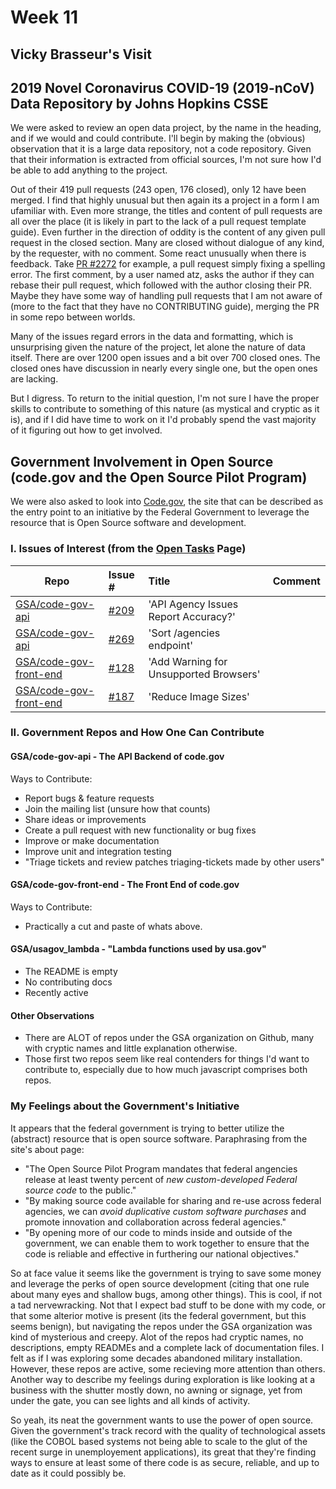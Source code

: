 # Week 11
## Vicky Brasseur's Visit

## 2019 Novel Coronavirus COVID-19 (2019-nCoV) Data Repository by Johns Hopkins CSSE
We were asked to review an open data project, by the name in the heading, and if we would and could contribute. I'll begin by making the (obvious) observation that it is a large data repository, not a code repository. Given that their information is extracted from official sources, I'm not sure how I'd be able to add anything to the project. 

Out of their 419 pull requests (243 open, 176 closed), only 12 have been merged. I find that highly unusual but then again its a project in a form I am ufamiliar with. Even more strange, the titles and content of pull requests are all over the place (it is likely in part to the lack of a pull request template guide). Even further in the direction of oddity is the content of any given pull request in the closed section. Many are closed without dialogue of any kind, by the requester, with no comment. Some react unusually when there is feedback. Take [PR #2272](https://github.com/CSSEGISandData/COVID-19/pull/2272 "Weird") for example, a pull request simply fixing a spelling error. The first comment, by a user named atz, asks the author if they can rebase their pull request, which followed with the author closing their PR. Maybe they have some way of handling pull requests that I am not aware of (more to the fact that they have no CONTRIBUTING guide), merging the PR in some repo between worlds. 

Many of the issues regard errors in the data and formatting, which is unsurprising given the nature of the project, let alone the nature of data itself. There are over 1200 open issues and a bit over 700 closed ones. The closed ones have discussion in nearly every single one, but the open ones are lacking.

But I digress. To return to the initial question, I'm not sure I have the proper skills to contribute to something of this nature (as mystical and cryptic as it is), and if I did have time to work on it I'd probably spend the vast majority of it figuring out how to get involved.

## Government Involvement in Open Source (code.gov and the Open Source Pilot Program)
We were also asked to look into [Code.gov](code.gov), the site that can be described as the entry point to an initiative by the Federal Government to leverage the resource that is Open Source software and development.

### I. Issues of Interest (from the [Open Tasks](https://code.gov/open-tasks) Page)
| Repo | Issue # | Title | Comment |
|---|:---|:---|:---|
|[GSA/code-gov-api](https://github.com/GSA/code-gov-api)|[#209](https://github.com/GSA/code-gov-api/issues/209)|'API Agency Issues Report Accuracy?' | |
|[GSA/code-gov-api](https://github.com/GSA/code-gov-api)|[#269](https://github.com/GSA/code-gov-api/issues/269)|'Sort /agencies endpoint' | |
|[GSA/code-gov-front-end](https://github.com/GSA/code-gov-front-end)|[#128](https://github.com/GSA/code-gov-front-end/issues/128)|'Add Warning for Unsupported Browsers' | |
|[GSA/code-gov-front-end](https://github.com/GSA/code-gov-front-end)|[#187](https://github.com/GSA/code-gov-front-end/issues/187)|'Reduce Image Sizes' | |

### II. Government Repos and How One Can Contribute
#### GSA/code-gov-api - The API Backend of code.gov
Ways to Contribute:
* Report bugs & feature requests
* Join the mailing list (unsure how that counts)
* Share ideas or improvements
* Create a pull request with new functionality or bug fixes
* Improve or make documentation
* Improve unit and integration testing
* "Triage tickets and review patches triaging-tickets made by other users"

#### GSA/code-gov-front-end - The Front End of code.gov
Ways to Contribute:
 * Practically a cut and paste of whats above.
 
#### GSA/usagov_lambda - "Lambda functions used by usa.gov"
 * The README is empty
 * No contributing docs
 * Recently active
 
#### Other Observations
 * There are ALOT of repos under the GSA organization on Github, many with cryptic names and little explanation otherwise.
 * Those first two repos seem like real contenders for things I'd want to contribute to, especially due to how much javascript comprises both repos.
 
### My Feelings about the Government's Initiative
It appears that the federal government is trying to better utilize the (abstract) resource that is open source software. Paraphrasing from the site's about page:

* "The Open Source Pilot Program mandates that federal angencies release at least twenty percent of *new custom-developed Federal source code* to the public." 
 * "By making source code available for sharing and re-use across federal agencies, we can *avoid duplicative custom software purchases* and promote innovation and collaboration across federal agencies."
 * "By opening more of our code to minds inside and outside of the government, we can enable them to work together to ensure that the code is reliable and effective in furthering our national objectives."
 
 So at face value it seems like the government is trying to save some money and leverage the perks of open source development (citing that one rule about many eyes and shallow bugs, among other things). This is cool, if not a tad nervewracking. Not that I expect bad stuff to be done with my code, or that some alterior motive is present (its the federal government, but this seems benign),  but navigating the repos under the GSA organization was kind of mysterious and creepy. Alot of the repos had cryptic names, no descriptions, empty READMEs and a complete lack of documentation files. I felt as if I was exploring some decades abandoned military installation. However, these repos are active, some recieving more attention than others. Another way to describe my feelings during exploration is like looking at a business with the shutter mostly down, no awning or signage, yet from under the gate, you can see lights and all kinds of activity. 
 
So yeah, its neat the government wants to use the power of open source. Given the government's track record with the quality of technological assets (like the COBOL based systems not being able to scale to the glut of the recent surge in unemployement applications), its great that they're finding ways to ensure at least some of there code is as secure, reliable, and up to date as it could possibly be.


